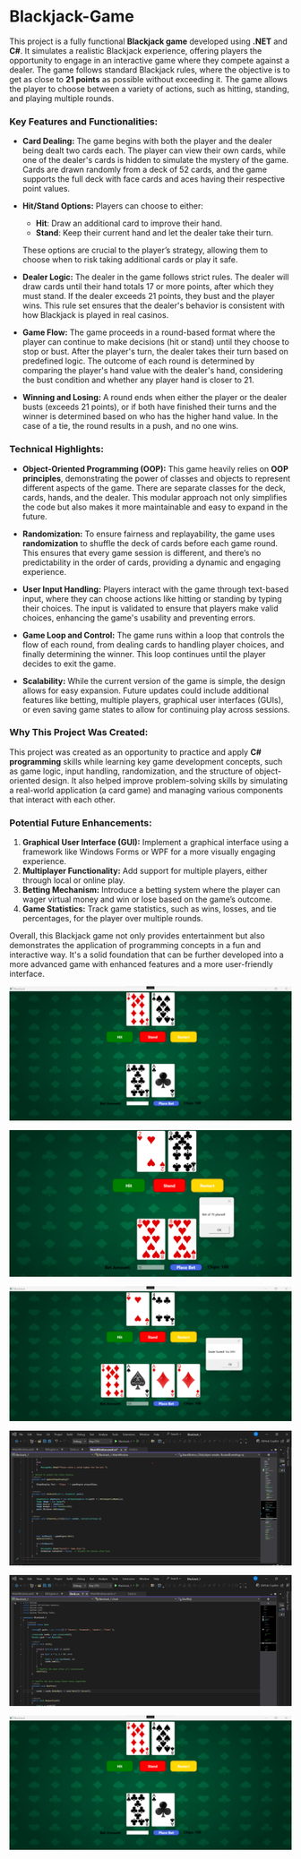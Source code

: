 # Blackjack-Game

This project is a fully functional **Blackjack game** developed using **.NET** and **C#**. It simulates a realistic Blackjack experience, offering players the opportunity to engage in an interactive game where they compete against a dealer. The game follows standard Blackjack rules, where the objective is to get as close to **21 points** as possible without exceeding it. The game allows the player to choose between a variety of actions, such as hitting, standing, and playing multiple rounds.

### Key Features and Functionalities:

- **Card Dealing:**
  The game begins with both the player and the dealer being dealt two cards each. The player can view their own cards, while one of the dealer's cards is hidden to simulate the mystery of the game. Cards are drawn randomly from a deck of 52 cards, and the game supports the full deck with face cards and aces having their respective point values.

- **Hit/Stand Options:**
  Players can choose to either:
  - **Hit**: Draw an additional card to improve their hand.
  - **Stand**: Keep their current hand and let the dealer take their turn.
  
  These options are crucial to the player’s strategy, allowing them to choose when to risk taking additional cards or play it safe.

- **Dealer Logic:**
  The dealer in the game follows strict rules. The dealer will draw cards until their hand totals 17 or more points, after which they must stand. If the dealer exceeds 21 points, they bust and the player wins. This rule set ensures that the dealer's behavior is consistent with how Blackjack is played in real casinos.

- **Game Flow:**
  The game proceeds in a round-based format where the player can continue to make decisions (hit or stand) until they choose to stop or bust. After the player's turn, the dealer takes their turn based on predefined logic. The outcome of each round is determined by comparing the player's hand value with the dealer's hand, considering the bust condition and whether any player hand is closer to 21.

- **Winning and Losing:**
  A round ends when either the player or the dealer busts (exceeds 21 points), or if both have finished their turns and the winner is determined based on who has the higher hand value. In the case of a tie, the round results in a push, and no one wins.

### Technical Highlights:

- **Object-Oriented Programming (OOP):**
  This game heavily relies on **OOP principles**, demonstrating the power of classes and objects to represent different aspects of the game. There are separate classes for the deck, cards, hands, and the dealer. This modular approach not only simplifies the code but also makes it more maintainable and easy to expand in the future.

- **Randomization:**
  To ensure fairness and replayability, the game uses **randomization** to shuffle the deck of cards before each game round. This ensures that every game session is different, and there’s no predictability in the order of cards, providing a dynamic and engaging experience.

- **User Input Handling:**
  Players interact with the game through text-based input, where they can choose actions like hitting or standing by typing their choices. The input is validated to ensure that players make valid choices, enhancing the game's usability and preventing errors.

- **Game Loop and Control:**
  The game runs within a loop that controls the flow of each round, from dealing cards to handling player choices, and finally determining the winner. This loop continues until the player decides to exit the game.

- **Scalability:**
  While the current version of the game is simple, the design allows for easy expansion. Future updates could include additional features like betting, multiple players, graphical user interfaces (GUIs), or even saving game states to allow for continuing play across sessions.

### Why This Project Was Created:
This project was created as an opportunity to practice and apply **C# programming** skills while learning key game development concepts, such as game logic, input handling, randomization, and the structure of object-oriented design. It also helped improve problem-solving skills by simulating a real-world application (a card game) and managing various components that interact with each other.

### Potential Future Enhancements:
1. **Graphical User Interface (GUI):** Implement a graphical interface using a framework like Windows Forms or WPF for a more visually engaging experience.
2. **Multiplayer Functionality:** Add support for multiple players, either through local or online play.
3. **Betting Mechanism:** Introduce a betting system where the player can wager virtual money and win or lose based on the game’s outcome.
4. **Game Statistics:** Track game statistics, such as wins, losses, and tie percentages, for the player over multiple rounds.

Overall, this Blackjack game not only provides entertainment but also demonstrates the application of programming concepts in a fun and interactive way. It's a solid foundation that can be further developed into a more advanced game with enhanced features and a more user-friendly interface.


![Blackjack Gameplay 01](https://github.com/Sarabjot19/Blackjack-Game/blob/main/Blackjack%20Gameplay%2001.png)

![Blackjack Gameplay 02](https://github.com/Sarabjot19/Blackjack-Game/blob/main/Blackjack%20Gameplay%2002.png)

![Blackjack Gameplay 03](https://github.com/Sarabjot19/Blackjack-Game/blob/main/Blackjack%20Gameplay%2003.png)

![Blackjack Code Snippet 01](https://github.com/Sarabjot19/Blackjack-Game/blob/main/Code%20snippet%2001.png)

![Blackjack Code Snippet 02](https://github.com/Sarabjot19/Blackjack-Game/blob/main/Code%20snippet%2002.png)

<img src="https://github.com/Sarabjot19/Blackjack-Game/blob/main/Blackjack%20Gameplay%2001.png" alt="Blackjack Gameplay 01" width="800"/>


